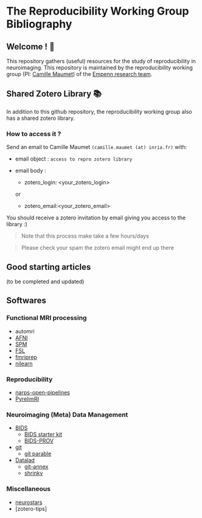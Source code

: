 # The Reproducibility Working Group Bibliography 
## Welcome !  :wave:
This repository gathers (useful) resources for the study of reproducibility in neuroimaging.
This repository is maintained by the reproducibility working group (PI: [Camille Maumet](http://camillemaumet.com/)) of the [Empenn research team](https://team.inria.fr/empenn/).

## Shared Zotero Library :books:
In addition to this github repository, the reproducibility working group also has a shared zotero library.

### How to access it ?
Send an email to Camille Maumet `(camille.maumet (at) inria.fr)` with:
  + email object : `access to repro zotero library`  
  + email body :
    +   zotero_login: <your_zotero_login> 

    or 

    + zotero_email:<your_zotero_email>

You should receive a zotero invitation by email giving you access to the library :)
> Note that this process make take a few hours/days

> Please check your spam the zotero email might end up there

## Good starting articles
  (to be completed and updated) 
## Softwares 
### Functional MRI processing
  + automri
  + [AFNI](https://afni.nimh.nih.gov/)
  + [SPM](https://www.fil.ion.ucl.ac.uk/spm/)
  + [FSL](https://fsl.fmrib.ox.ac.uk/fsl/docs/#/)
  + [fmriprep](https://fmriprep.org/en/stable/)
  + [nilearn](https://nilearn.github.io/stable/index.html)
### Reproducibility
  + [narps-open-pipelines](https://github.com/Inria-Empenn/narps_open_pipelines)
  + [PyrelimRI](https://github.com/demidenm/PyReliMRI)
### Neuroimaging (Meta) Data Management
 + [BIDS](https://bids.neuroimaging.io/)
   + [BIDS starter kit](https://bids-standard.github.io/bids-starter-kit/)
   + [BIDS-PROV](https://github.com/bids-standard/BEP028_BIDSprov)
 + [git](https://git-scm.com/)
   + [git parable](https://tom.preston-werner.com/2009/05/19/the-git-parable)
 + [Datalad](datalad.org)
   + [git-annex](https://git-annex.branchable.com/)
   + [shrinky](https://github.com/datalad/shrinky)
   
### Miscellaneous
  + [neurostars](https://neurostars.org/)
  + [zotero-tips]

